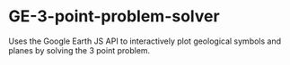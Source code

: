 GE-3-point-problem-solver
=========================
Uses the Google Earth JS API to interactively plot geological symbols and planes by solving the 3 point problem.

